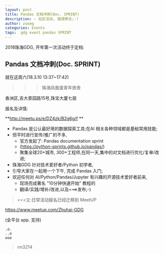 ```yaml
---
layout: post
title: Pandas 文档冲刺(Doc. SPRINT)
description: ~ 社区活动, 值得掺合;-)
author: zoomq
categories: Events
tags:  gdg event pandas SPRINT
---
```



2018珠海GDG,
开年第一次活动终于定档:

## Pandas 文档冲刺(Doc. SPRINT)

就在这周六(18.3.10 13:37~17:42)

<!--more-->
 

>>>珠海凤凰蛋青年旅舍

香洲区,吉大景园路15号,珠宝大厦七层

报名及详情:

**http://meetu.ps/e/DZ4zk/B2g6g/f **

- Pandas 是公认最好用的数据探索工具;在AI 相关各种领域都是基础常用技能;
- 但平时进行宣传/推广的不多,
    + 官方发起了: Pandas documentation sprint
    + (https://python-sprints.github.io/pandas/)
    + 聚集全球20+城市, 300+工程师,在同一天,集中的对文档进行优化/复审/改进;
- 珠海GDG 针对技术爱好者/Python 初学者, 
- 引导大家在一起用一个下午, 完成 Pandas 入门;
- 欢迎任何对 AI/Python/Pandas/Jupyter 有兴趣的开源技术爱好者前来,
    + 现场完成著名 "10分钟快速开始" 教程的
    + 翻译/实践/增补/改进,以及===>发布;-)


> <<<又:日常活动报名已经迁移到 MeetUP

https://www.meetup.com/Zhuhai-GDG

(全平台 app. 支持)

    .o.
    ..o
    ooo

> nn3214
